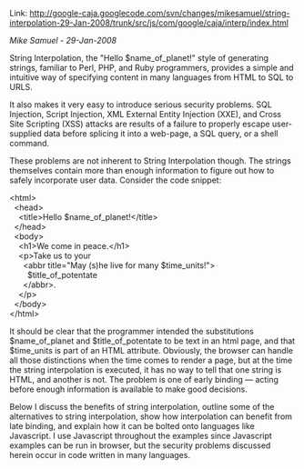 <div id="wikitext">

Link:
<http://google-caja.googlecode.com/svn/changes/mikesamuel/string-interpolation-29-Jan-2008/trunk/src/js/com/google/caja/interp/index.html>

*Mike Samuel - 29-Jan-2008*

<div class="vspace">

</div>

<div class="round lrindent quote">

String Interpolation, the "Hello \$name\_of\_planet!" style of
generating strings, familiar to Perl, PHP, and Ruby programmers,
provides a simple and intuitive way of specifying content in many
languages from HTML to SQL to URLS.

It also makes it very easy to introduce serious security problems. SQL
Injection, Script Injection, XML External Entity Injection (XXE), and
Cross Site Scripting (XSS) attacks are results of a failure to properly
escape user-supplied data before splicing it into a web-page, a SQL
query, or a shell command.

These problems are not inherent to String Interpolation though. The
strings themselves contain more than enough information to figure out
how to safely incorporate user data. Consider the code snippet:

<div class="vspace">

</div>

<div id="sourceblock1" class="sourceblock">

<div class="sourceblocktext">

<div class="html4strict">

<span class="sc2">\<<span class="kw2">html</span>\></span>\
   <span class="sc2">\<<span class="kw2">head</span>\></span>\
     <span class="sc2">\<<span class="kw2">title</span>\></span>Hello
\$name\_of\_planet!<span class="sc2">\<<span class="sy0">/</span><span
class="kw2">title</span>\></span>\
   <span class="sc2">\<<span class="sy0">/</span><span
class="kw2">head</span>\></span>\
   <span class="sc2">\<<span class="kw2">body</span>\></span>\
     <span class="sc2">\<<span class="kw2">h1</span>\></span>We come in
peace.<span class="sc2">\<<span class="sy0">/</span><span
class="kw2">h1</span>\></span>\
     <span class="sc2">\<<span class="kw2">p</span>\></span>Take us to
your\
       <span class="sc2">\<<span class="kw2">abbr</span> <span
class="kw3">title</span><span class="sy0">=</span><span class="st0">"May
(s)he live for many \$time\_units!"</span>\></span>\
         \$title\_of\_potentate\
       <span class="sc2">\<<span class="sy0">/</span><span
class="kw2">abbr</span>\></span>.\
     <span class="sc2">\<<span class="sy0">/</span><span
class="kw2">p</span>\></span>\
   <span class="sc2">\<<span class="sy0">/</span><span
class="kw2">body</span>\></span>\
 <span class="sc2">\<<span class="sy0">/</span><span
class="kw2">html</span>\></span>

</div>

</div>

<div class="sourceblocklink">

</div>

</div>

It should be clear that the programmer intended the substitutions
\$name\_of\_planet and \$title\_of\_potentate to be text in an html
page, and that \$time\_units is part of an HTML attribute. Obviously,
the browser can handle all those distinctions when the time comes to
render a page, but at the time the string interpolation is executed, it
has no way to tell that one string is HTML, and another is not. The
problem is one of early binding — acting before enough information is
available to make good decisions.

Below I discuss the benefits of string interpolation, outline some of
the alternatives to string interpolation, show how interpolation can
benefit from late binding, and explain how it can be bolted onto
languages like Javascript. I use Javascript throughout the examples
since Javascript examples can be run in browser, but the security
problems discussed herein occur in code written in many languages.

</div>

</div>
